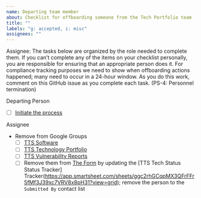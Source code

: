 ```yaml
---
name: Departing team member
about: Checklist for offboarding someone from the Tech Portfolio team
title: ""
labels: "g: accepted, i: misc"
assignees: ""
---
```


Assignee: The tasks below are organized by the role needed to complete them. If you canʼt complete
any of the items on your checklist personally, you are responsible for ensuring that an appropriate person
does it.
For compliance tracking purposes we need to show when offboarding actions happened; many need to
occur in a 24-hour window. As you do this work, comment on this GitHub issue as you complete each
task. (PS-4: Personnel termination)

Departing Person
- [ ] [Initiate the process](https://handbook.tts.gsa.gov/leaving-tts/)

Assignee
- Remove from Google Groups
  - [ ] [TTS Software](https://groups.google.com/a/gsa.gov/forum/#!managemembers/tts-software/add)
  - [ ] [TTS Technology Portfolio](https://groups.google.com/a/gsa.gov/forum/#!managemembers/devops/add)
  - [ ] [TTS Vulnerability Reports](https://groups.google.com/a/gsa.gov/forum/#!managemembers/tts-vulnerability-reports/add)
  - [ ] Remove them from [The Form](https://app.smartsheet.com/b/form/6301909aaa764ce69fc9b7c5ff5fcbfd) by updating the [TTS Tech Status Status Tracker] Tracker(https://app.smartsheet.com/sheets/ggc2rhGCqpMX3QFrFFr5fMf3J39xc7VRV8x8pH31?view=grid); remove the person to the `Submitted By`  contact list
